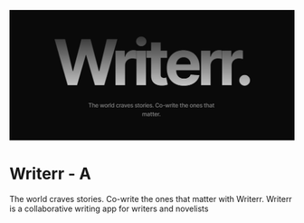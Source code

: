 ![logo](https://github.com/AkshatT5/writerr/blob/main/images/logo.png)

# Writerr - A

The world craves stories. Co-write the ones that matter with Writerr.
Writerr is a collaborative writing app for writers and novelists
